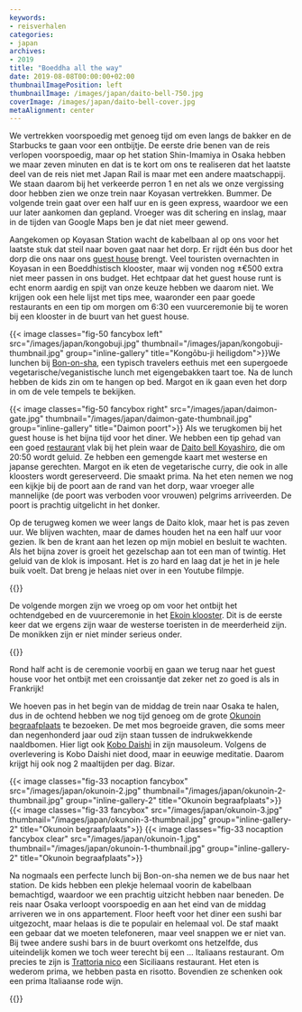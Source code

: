 ```yaml
---
keywords:
- reisverhalen
categories:
- japan
archives:
- 2019
title: "Boeddha all the way"
date: 2019-08-08T00:00:00+02:00
thumbnailImagePosition: left
thumbnailImage: /images/japan/daito-bell-750.jpg
coverImage: /images/japan/daito-bell-cover.jpg
metaAlignment: center
---
```

We vertrekken voorspoedig met genoeg tijd om even langs de bakker en de Starbucks te gaan voor een ontbijtje. De eerste drie benen van de reis verlopen voorspoedig, maar op het station Shin-Imamiya in Osaka hebben we maar zeven minuten en dat is te kort om ons te realiseren dat het laatste deel van de reis niet met Japan Rail is maar met een andere maatschappij. We staan daarom bij het verkeerde perron 1 en net als we onze vergissing door hebben zien we onze trein naar Koyasan vertrekken. Bummer. De volgende trein gaat over een half uur en is geen express, waardoor we een uur later aankomen dan gepland. Vroeger was dit schering en inslag, maar in de tijden van Google Maps ben je dat niet meer gewend.

Aangekomen op Koyasan Station wacht de kabelbaan al op ons voor het laatste stuk dat steil naar boven gaat naar het dorp. Er rijdt één bus door het dorp die ons naar ons [guest house](https://goo.gl/maps/Sj3XycLoDpiRfnas5) brengt. Veel touristen overnachten in Koyasan in een Boeddhistisch klooster, maar wij vonden nog ±€500 extra niet meer passen in ons budget. Het echtpaar dat het guest house runt is echt enorm aardig en spijt van onze keuze hebben we daarom niet. We krijgen ook een hele lijst met tips mee, waaronder een paar goede restaurants en een tip om morgen om 6:30 een vuurceremonie bij te woren bij een klooster in de buurt van het guest house.

{{< image classes="fig-50 fancybox left" src="/images/japan/kongobuji.jpg" thumbnail="/images/japan/kongobuji-thumbnail.jpg" group="inline-gallery" title="Kongōbu-ji heiligdom">}}We lunchen bij [Bon-on-sha](https://maps.app.goo.gl/rDveCuARJbv4oacn6), een typisch travelers eethuis met een supergoede vegetarische/veganistische lunch met eigengebakken taart toe. Na de lunch hebben de kids zin om te hangen op bed. Margot en ik gaan even het dorp in om de vele tempels te bekijken.

{{< image classes="fig-50 fancybox right" src="/images/japan/daimon-gate.jpg" thumbnail="/images/japan/daimon-gate-thumbnail.jpg" group="inline-gallery" title="Daimon poort">}}
Als we terugkomen bij het guest house is het bijna tijd voor het diner. We hebben een tip gehad van een goed [restaurant](https://maps.app.goo.gl/FVABFpM9YByccxbb9) vlak bij het plein waar de [Daito bell Koyashiro](https://maps.app.goo.gl/2QNi1hNWgnZpt5pLA), die om 20:50 wordt geluid. Ze hebben een gemengde kaart met westerse en japanse gerechten. Margot en ik eten de vegetarische curry, die ook in alle kloosters wordt gereserveerd. Die smaakt prima. Na het eten nemen we nog een kijkje bij de poort aan de rand van het dorp, waar vroeger alle mannelijke (de poort was verboden voor vrouwen) pelgrims arriveerden. De poort is prachtig uitgelicht in het donker.

Op de terugweg komen we weer langs de Daito klok, maar het is pas zeven uur. We blijven wachten, maar de dames houden het na een half uur voor gezien. Ik ben de krant aan het lezen op mijn mobiel en besluit te wachten. Als het bijna zover is groeit het gezelschap aan tot een man of twintig. Het geluid van de klok is imposant. Het is zo hard en laag dat je het in je hele buik voelt. Dat breng je helaas niet over in een Youtube filmpje.

{{<youtube id="wV556fzBtps">}}

De volgende morgen zijn we vroeg op om voor het ontbijt het ochtendgebed en de vuurceremonie in het [Ekoin klooster](http://www.ekoin.jp/). Dit is de eerste keer dat we ergens zijn waar de westerse toeristen in de meerderheid zijn. De monikken zijn er niet minder serieus onder.

{{<youtube id="NS9mypPGQrQ">}}

Rond half acht is de ceremonie voorbij en gaan we terug naar het guest house voor het ontbijt met een croissantje dat zeker net zo goed is als in Frankrijk!

We hoeven pas in het begin van de middag de trein naar Osaka te halen, dus in de ochtend hebben we nog tijd genoeg om de grote [Okunoin begraafplaats](https://maps.app.goo.gl/dmo1eNSTvK5GhXSU8) te bezoeken. De met mos begroeide graven, die soms meer dan negenhonderd jaar oud zijn staan tussen de indrukwekkende naaldbomen. Hier ligt ook [Kobo Daishi](https://maps.app.goo.gl/gfzMgmfU8uqKkkDbA) in zijn mausoleum. Volgens de overlevering is Kobo Daishi niet dood, maar in eeuwige meditatie. Daarom krijgt hij ook nog 2 maaltijden per dag. Bizar.

{{< image classes="fig-33 nocaption fancybox" src="/images/japan/okunoin-2.jpg" thumbnail="/images/japan/okunoin-2-thumbnail.jpg" group="inline-gallery-2" title="Okunoin begraafplaats">}}
{{< image classes="fig-33 fancybox" src="/images/japan/okunoin-3.jpg" thumbnail="/images/japan/okunoin-3-thumbnail.jpg" group="inline-gallery-2" title="Okunoin begraafplaats">}}
{{< image classes="fig-33 nocaption fancybox clear" src="/images/japan/okunoin-1.jpg" thumbnail="/images/japan/okunoin-1-thumbnail.jpg" group="inline-gallery-2" title="Okunoin begraafplaats">}}

Na nogmaals een perfecte lunch bij Bon-on-sha nemen we de bus naar het station. De kids hebben een plekje helemaal voorin de kabelbaan bemachtigd, waardoor we een prachtig uitzicht hebben naar beneden. De reis naar Osaka verloopt voorspoedig en aan het eind van de middag arriveren we in ons appartement. Floor heeft voor het diner een sushi bar uitgezocht, maar helaas is die te populair en helemaal vol. De staf maakt een gebaar dat we moeten telefoneren, maar veel snappen we er niet van. Bij twee andere sushi bars in de buurt overkomt ons hetzelfde, dus uiteindelijk komen we toch weer terecht bij een ... Italiaans restaurant. Om precies te zijn is [Trattoria nico](https://maps.app.goo.gl/VE5jYWxgN1r9pMheA) een Siciliaans restaurant. Het eten is wederom prima, we hebben pasta en risotto. Bovendien ze schenken ook een prima Italiaanse rode wijn.

{{<youtube id="QryN1wEFyJo">}}
